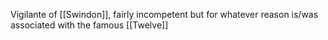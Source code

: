 Vigilante of [[Swindon]], fairly incompetent but for whatever reason is/was associated with the famous [[Twelve]]